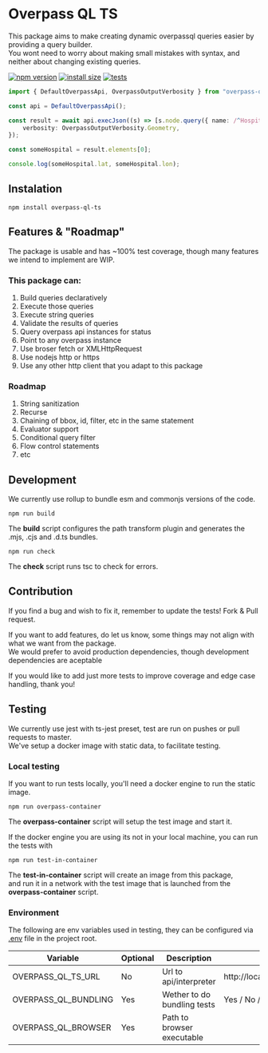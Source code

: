 # Overpass QL TS

This package aims to make creating dynamic overpassql queries easier by providing a query builder.  
You wont need to worry about making small mistakes with syntax, and neither about changing existing queries.

[![npm version](https://badgen.net/npm/v/overpass-ql-ts)](https://npmjs.org/package/overpass-ql-ts)
[![install size](https://packagephobia.com/badge?p=overpass-ql-ts)](https://packagephobia.com/result?p=overpass-ql-ts)
[![tests](https://github.com/JuanCouste/overpass-ql-ts/actions/workflows/testing.yml/badge.svg)](https://github.com/JuanCouste/overpass-ql-ts/actions/workflows/testing.yml)

```typescript
import { DefaultOverpassApi, OverpassOutputVerbosity } from "overpass-ql-ts";

const api = DefaultOverpassApi();

const result = await api.execJson((s) => [s.node.query({ name: /^Hospital/, amenity: "hospital" })], {
	verbosity: OverpassOutputVerbosity.Geometry,
});

const someHospital = result.elements[0];

console.log(someHospital.lat, someHospital.lon);
```

## Instalation

```shell
npm install overpass-ql-ts
```

## Features & "Roadmap"

The package is usable and has ~100% test coverage, though many features we intend to implement are WIP.

### This package can:

1.  Build queries declaratively
2.  Execute those queries
3.  Execute string queries
4.  Validate the results of queries
5.  Query overpass api instances for status
6.  Point to any overpass instance
7.  Use broser fetch or XMLHttpRequest
8.  Use nodejs http or https
9.  Use any other http client that you adapt to this package

### Roadmap

1.  String sanitization
2.  Recurse
3.  Chaining of bbox, id, filter, etc in the same statement
4.  Evaluator support
5.  Conditional query filter
6.  Flow control statements
7.  etc

## Development

We currently use rollup to bundle esm and commonjs versions of the code.

```shell
npm run build
```

The **build** script configures the path transform plugin and generates the .mjs, .cjs and .d.ts bundles.

```shell
npm run check
```

The **check** script runs tsc to check for errors.

## Contribution

If you find a bug and wish to fix it, remember to update the tests! Fork & Pull request.

If you want to add features, do let us know, some things may not align with what we want from the package.  
We would prefer to avoid production dependencies, though development dependencies are aceptable

If you would like to add just more tests to improve coverage and edge case handling, thank you!

## Testing

We currently use jest with ts-jest preset, test are run on pushes or pull requests to master.  
We've setup a docker image with static data, to facilitate testing.

### Local testing

If you want to run tests locally, you'll need a docker engine to run the static image.

```shell
npm run overpass-container
```

The **overpass-container** script will setup the test image and start it.

If the docker engine you are using its not in your local machine, you can run the tests with

```shell
npm run test-in-container
```

The **test-in-container** script will create an image from this package,  
and run it in a network with the test image that is launched from the **overpass-container** script.

### Environment

The following are env variables used in testing, they can be configured via [.env](https://www.npmjs.com/package/dotenv) file in the project root.

| Variable             | Optional | Description                 | Example                          |
| -------------------- | -------- | --------------------------- | -------------------------------- |
| OVERPASS_QL_TS_URL   | No       | Url to api/interpreter      | http://localhost/api/interpreter |
| OVERPASS_QL_BUNDLING | Yes      | Wether to do bundling tests | Yes / No / Y / N / true / false  |
| OVERPASS_QL_BROWSER  | Yes      | Path to browser executable  |                                  |
